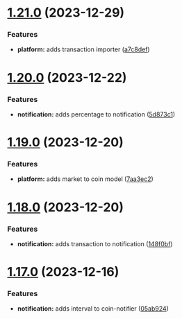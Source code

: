 # [1.21.0](https://github.com/ghorbani-mohammad/Crypto-Assets-Manager/compare/v1.20.0...v1.21.0) (2023-12-29)


### Features

* **platform:** adds transaction importer ([a7c8def](https://github.com/ghorbani-mohammad/Crypto-Assets-Manager/commit/a7c8def949409a5836039882ccc73e2e3e022b5c))



# [1.20.0](https://github.com/ghorbani-mohammad/Crypto-Assets-Manager/compare/v1.19.0...v1.20.0) (2023-12-22)


### Features

* **notification:** adds percentage to notification ([5d873c1](https://github.com/ghorbani-mohammad/Crypto-Assets-Manager/commit/5d873c15e2a14e9ab62530d344d85fa3b9effb1c))



# [1.19.0](https://github.com/ghorbani-mohammad/Crypto-Assets-Manager/compare/v1.18.0...v1.19.0) (2023-12-20)


### Features

* **platform:** adds market to coin model ([7aa3ec2](https://github.com/ghorbani-mohammad/Crypto-Assets-Manager/commit/7aa3ec224518e5722cf4728fcd15e5077e3efd1b))



# [1.18.0](https://github.com/ghorbani-mohammad/Crypto-Assets-Manager/compare/v1.17.0...v1.18.0) (2023-12-20)


### Features

* **notification:** adds transaction to notification ([148f0bf](https://github.com/ghorbani-mohammad/Crypto-Assets-Manager/commit/148f0bf149abeab1e88a3f13957b5cb1fd4689bd))



# [1.17.0](https://github.com/ghorbani-mohammad/Crypto-Assets-Manager/compare/v1.16.0...v1.17.0) (2023-12-16)


### Features

* **notification:** adds interval to coin-notifier ([05ab924](https://github.com/ghorbani-mohammad/Crypto-Assets-Manager/commit/05ab92488b6ea6913b2bed3bc7f1c3ca7907572e))



